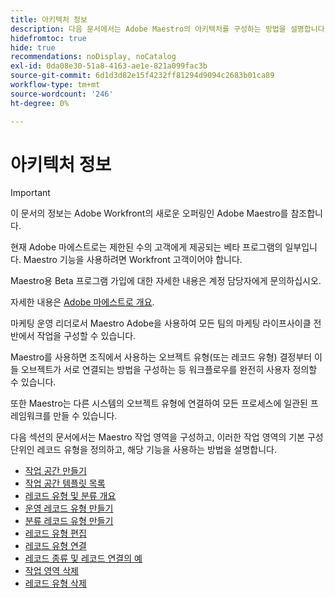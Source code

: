 ```yaml
---
title: 아키텍처 정보
description: 다음 문서에서는 Adobe Maestro의 아키텍처를 구성하는 방법을 설명합니다. 이 구성의 일부로, Adobe Maestro에서 관리할 워크플로우를 매핑하기 위해 작업 공간, 레코드 유형 및 사용자 지정 필드를 만드는 방법을 알아봅니다.
hidefromtoc: true
hide: true
recommendations: noDisplay, noCatalog
exl-id: 0da08e30-51a8-4163-ae1e-821a099fac3b
source-git-commit: 6d1d3d82e15f4232ff81294d9094c2683b01ca89
workflow-type: tm+mt
source-wordcount: '246'
ht-degree: 0%

---
```


<!--
---
title: Architecture information
description: The following articles describe how you can configure the architecture of Adobe Maestro. As part of this configuration, you learn how you create workspaces, record types, and custom fields to map out the workflows you want to manage in Adobe Maestro. 
hidefromtoc: yes
author: Alina
feature: Work Management
role: User, Admin
hide: yes
---
-->

<!--udpate the metadata with real information when making this avilable in TOC and in the left nav-->

# 아키텍처 정보

>[!IMPORTANT]
>
>이 문서의 정보는 Adobe Workfront의 새로운 오퍼링인 Adobe Maestro를 참조합니다.
>
>현재 Adobe 마에스트로는 제한된 수의 고객에게 제공되는 베타 프로그램의 일부입니다. Maestro 기능을 사용하려면 Workfront 고객이어야 합니다.
>
>Maestro용 Beta 프로그램 가입에 대한 자세한 내용은 계정 담당자에게 문의하십시오.
>
>자세한 내용은 [Adobe 마에스트로 개요](../maestro-overview.md).

마케팅 운영 리더로서 Maestro Adobe을 사용하여 모든 팀의 마케팅 라이프사이클 전반에서 작업을 구성할 수 있습니다.

Maestro를 사용하면 조직에서 사용하는 오브젝트 유형(또는 레코드 유형) 결정부터 이들 오브젝트가 서로 연결되는 방법을 구성하는 등 워크플로우를 완전히 사용자 정의할 수 있습니다.

또한 Maestro는 다른 시스템의 오브젝트 유형에 연결하여 모든 프로세스에 일관된 프레임워크를 만들 수 있습니다.

다음 섹션의 문서에서는 Maestro 작업 영역을 구성하고, 이러한 작업 영역의 기본 구성단위인 레코드 유형을 정의하고, 해당 기능을 사용하는 방법을 설명합니다.

* [작업 공간 만들기](../architecture/create-workspaces.md)
* [작업 공간 템플릿 목록](../architecture/workspace-templates.md)
* [레코드 유형 및 분류 개요](../architecture/overview-of-record-types-and-taxonomies.md)
* [운영 레코드 유형 만들기](../architecture/create-record-types.md)
* [분류 레코드 유형 만들기](../architecture/create-a-taxonomy.md)
* [레코드 유형 편집](../architecture/edit-record-types.md)
* [레코드 유형 연결](../architecture/connect-record-types.md)
* [레코드 종류 및 레코드 연결의 예](../architecture/example-connect-record-types-and-records.md)
* [작업 영역 삭제](../architecture/delete-workspaces.md)
* [레코드 유형 삭제](../architecture/delete-record-types.md)

